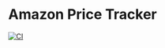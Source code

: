 # Amazon Price Tracker

[![CI](https://github.com/metapoliz/amazon-price-tracker/actions/workflows/action.yml/badge.svg?branch=main)](https://github.com/metapoliz/amazon-price-tracker/actions/workflows/action.yml)
